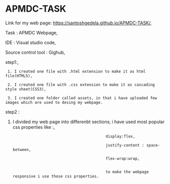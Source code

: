 # APMDC-TASK
Link for my web page:
https://santoshgedela.github.io/APMDC-TASK/,


Task : APMDC Webpage,

IDE : Visual studio code,

Source control tool : Gighub,


step1:,

     1. I created one file with .html extension to make it as html file(HTML5),
     
     2. I created one file with .css extension to make it as cascading style sheet(CSS3),
     
     3. I created one folder called assets, in that i have uploaded few images which are used to desing my webpage.
step2 : 
   1. I divided my web page into differenbt sections;
   i have used most popular css properties like :,
   
                                                   display:flex,
                                                   
                                                   justify-content : space-between,
                                                   
                                                   flex-wrap:wrap,
                                                   
                                                   
                                                   to make the webpage responsive i use those css properties.
